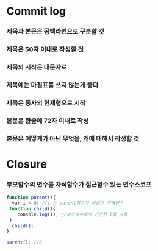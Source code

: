 # Commit log 
### 제목과 본문은 공백라인으로 구분할 것
### 제목은 50자 이내로 작성할 것
### 제목의 시작은 대문자로
### 제목에는 마침표를 쓰지 않는게 좋다
### 제목은 동사의 현재형으로 시작
### 본문은 한줄에 72자 이내로 작성
### 본문은 어떻게가 아닌 무엇을, 왜에 대해서 작성할 것

# Closure
### 부모함수의 변수를 자식함수가 접근할수 있는 변수스코프 
```JavaScript
function parent(){
  var i = 0; //i 는 parent함수가 생성한 지역변수
 function child(){
    console.log(i); //부모함수에서 선언한 i를 사용 
 }
  child();
}

parent(); //0
```
